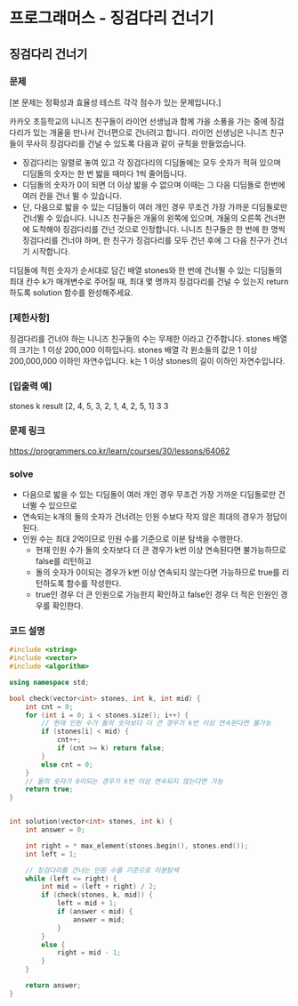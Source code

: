# 프로그래머스 - 징검다리 건너기

## 징검다리 건너기

### 문제
[본 문제는 정확성과 효율성 테스트 각각 점수가 있는 문제입니다.]

카카오 초등학교의 니니즈 친구들이 라이언 선생님과 함께 가을 소풍을 가는 중에 징검다리가 있는 개울을 만나서 건너편으로 건너려고 합니다. 라이언 선생님은 니니즈 친구들이 무사히 징검다리를 건널 수 있도록 다음과 같이 규칙을 만들었습니다.

- 징검다리는 일렬로 놓여 있고 각 징검다리의 디딤돌에는 모두 숫자가 적혀 있으며 디딤돌의 숫자는 한 번 밟을 때마다 1씩 줄어듭니다.
- 디딤돌의 숫자가 0이 되면 더 이상 밟을 수 없으며 이때는 그 다음 디딤돌로 한번에 여러 칸을 건너 뛸 수 있습니다.
- 단, 다음으로 밟을 수 있는 디딤돌이 여러 개인 경우 무조건 가장 가까운 디딤돌로만 건너뛸 수 있습니다.
니니즈 친구들은 개울의 왼쪽에 있으며, 개울의 오른쪽 건너편에 도착해야 징검다리를 건넌 것으로 인정합니다.
니니즈 친구들은 한 번에 한 명씩 징검다리를 건너야 하며, 한 친구가 징검다리를 모두 건넌 후에 그 다음 친구가 건너기 시작합니다.

디딤돌에 적힌 숫자가 순서대로 담긴 배열 stones와 한 번에 건너뛸 수 있는 디딤돌의 최대 칸수 k가 매개변수로 주어질 때, 최대 몇 명까지 징검다리를 건널 수 있는지 return 하도록 solution 함수를 완성해주세요.

### [제한사항]
징검다리를 건너야 하는 니니즈 친구들의 수는 무제한 이라고 간주합니다.
stones 배열의 크기는 1 이상 200,000 이하입니다.
stones 배열 각 원소들의 값은 1 이상 200,000,000 이하인 자연수입니다.
k는 1 이상 stones의 길이 이하인 자연수입니다.

### [입출력 예]
stones	k	result
[2, 4, 5, 3, 2, 1, 4, 2, 5, 1]	3	3


### 문제 링크
<https://programmers.co.kr/learn/courses/30/lessons/64062>

### solve
- 다음으로 밟을 수 있는 디딤돌이 여러 개인 경우 무조건 가장 가까운 디딤돌로만 건너뛸 수 있으므로
- 연속되는 k개의 돌의 숫자가 건너려는 인원 수보다 작지 않은 최대의 경우가 정답이 된다.
- 인원 수는 최대 2억이므로 인원 수를 기준으로 이분 탐색을 수행한다.
	- 현재 인원 수가 돌의 숫자보다 더 큰 경우가 k번 이상 연속된다면 불가능하므로 false를 리턴하고
	- 돌의 숫자가 0이되는 경우가 k번 이상 연속되지 않는다면 가능하므로 true를 리턴하도록 함수를 작성한다.
	- true인 경우 더 큰 인원으로 가능한지 확인하고 false인 경우 더 적은 인원인 경우를 확인한다.

### 코드 설명
```C++
#include <string>
#include <vector>
#include <algorithm>

using namespace std;

bool check(vector<int> stones, int k, int mid) {
	int cnt = 0;
	for (int i = 0; i < stones.size(); i++) {
		// 현재 인원 수가 돌의 숫자보다 더 큰 경우가 k번 이상 연속된다면 불가능
		if (stones[i] < mid) {
			cnt++;
			if (cnt >= k) return false;
		}
		else cnt = 0;
	}
	// 돌의 숫자가 0이되는 경우가 k번 이상 연속되지 않는다면 가능
	return true;
}


int solution(vector<int> stones, int k) {
	int answer = 0;

	int right = * max_element(stones.begin(), stones.end());
	int left = 1;

	// 징검다리를 건너는 인원 수를 기준으로 이분탐색
	while (left <= right) {
		int mid = (left + right) / 2;
		if (check(stones, k, mid)) {
			left = mid + 1;
			if (answer < mid) {
				answer = mid;
			}
		}
		else {
			right = mid - 1;
		}
	}

	return answer;
}
```
